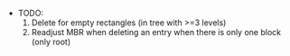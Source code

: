 - TODO: 
    1) Delete for empty rectangles (in tree with >=3 levels)
    2) Readjust MBR when deleting an entry when there is only one block (only root)
